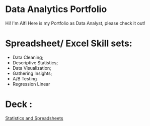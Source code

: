 # Data Analytics Portfolio

Hi! I'm Alfi
Here is my Portfolio as Data Analyst, please check it out!

# Spreadsheet/ Excel Skill sets:
- Data Cleaning;
- Descriptive Statistics;
- Data Visualization;
- Gathering Insights;
- A/B Testing
- Regression Linear

# Deck :

 <a href="https://docs.google.com/presentation/d/1rVXyAERH5ZchrXYzNWfkcDDM-M7L9YxWIR2m2CrMqoU/edit?usp=sharing"> Statistics and Spreadsheets</a>
